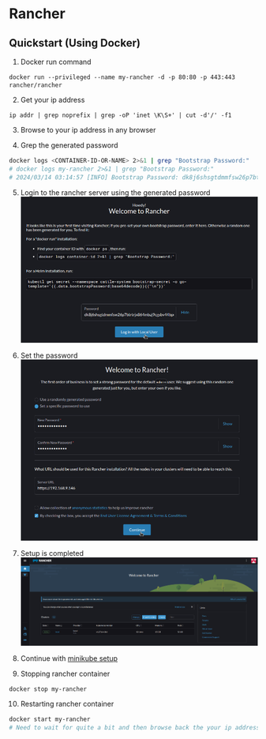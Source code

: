 # Rancher

## Quickstart (Using Docker)
1. Docker run command
```
docker run --privileged --name my-rancher -d -p 80:80 -p 443:443 rancher/rancher
```
2. Get your ip address
```
ip addr | grep noprefix | grep -oP 'inet \K\S+' | cut -d'/' -f1
```
3. Browse to your ip address in any browser

4. Grep the generated password
```sh
docker logs <CONTAINER-ID-OR-NAME> 2>&1 | grep "Bootstrap Password:"
# docker logs my-rancher 2>&1 | grep "Bootstrap Password:"
# 2024/03/14 03:14:57 [INFO] Bootstrap Password: dk8j6shsgtdmmfsw26p7btrtrjx864mbzj9cgsbv44bpd6hp2rqvch
```
5. Login to the rancher server using the generated password
![alt text](src/image.png)

6. Set the password
![alt text](src/image-1.png)

7. Setup is completed
![alt text](src/image-2.png)

8. Continue with [minikube setup](../Minikube/README.md)

9. Stopping rancher container
```sh
docker stop my-rancher
```

10. Restarting rancher container
```sh
docker start my-rancher
# Need to wait for quite a bit and then browse back the your ip address
```